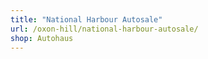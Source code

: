 ```yaml
---
title: "National Harbour Autosale"
url: /oxon-hill/national-harbour-autosale/
shop: Autohaus
---
```

